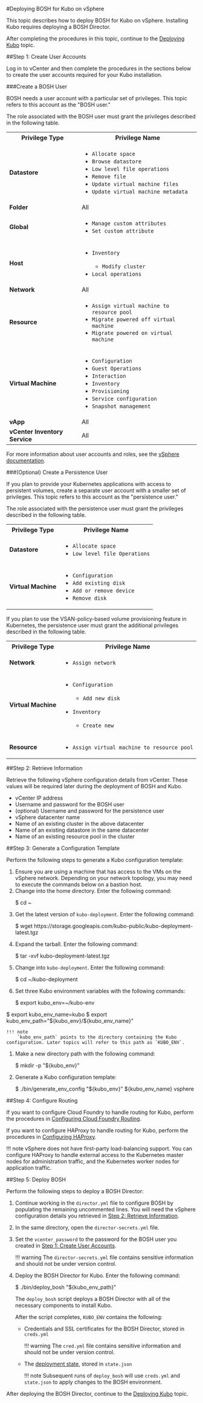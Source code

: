 #Deploying BOSH for Kubo on vSphere

This topic describes how to deploy BOSH for Kubo on vSphere. Installing Kubo requires deploying a BOSH Director. 

After completing the procedures in this topic, continue to the [Deploying Kubo](../deploying-kubo/) topic. 

##Step 1: Create User Accounts

Log in to vCenter and then complete the procedures in the sections below to create the user accounts required for your Kubo installation.

###Create a BOSH User 

BOSH needs a user account with a particular set of privileges. This topic refers to this account as the "BOSH user." 

The role associated with the BOSH user must grant the privileges described in the following table.

<table>
<tr>
<th>Privilege Type</th>    
<th>Privilege Name</th>
</tr>
<tr>
<td><strong>Datastore</strong></td>
<td><ul><li><code>Allocate space</code></li>
<li><code>Browse datastore</li></code>
<li><code>Low level file operations</li></code>
<li><code>Remove file</li></code>
<li><code>Update virtual machine files</li></code>
<li><code>Update virtual machine metadata</li></code>
</td>
</tr>
<tr>
<td><strong>Folder</strong></td>
<td>All</td>
</tr>
<tr>
<td><strong>Global</strong></td>
<td><ul><li><code>Manage custom attributes</code></li>
<li><code>Set custom attribute</code></li></ul>
</tr>
<tr>
<td><strong>Host</strong></td>
<td><ul><li><code>Inventory</code></li>
    <ul><li><code>Modify cluster</code></li></ul>
    <li><code>Local operations</code></li>
</ul>
</td>
</tr>
<tr>
<td><strong>Network</strong></td>
<td>All</td>
</tr>
<tr>
<td><strong>Resource</strong></td>
<td><ul><li><code>Assign virtual machine to resource pool</code></li>
    <li><code>Migrate powered off virtual machine</code></li>
    <li><code>Migrate powered on virtual machine</li></code>
</ul>
</td>
</tr>
<tr>
<td><strong>Virtual Machine</strong></td>
<td><ul><li><code>Configuration</code></li>
<li><code>Guest Operations</li></code>
<li><code>Interaction</li></code>
<li><code>Inventory</li></code>
<li><code>Provisioning</li></code>
<li><code>Service configuration</li></code>
<li><code>Snapshot management</li></code>
</ul>
</td>
</tr>
<tr>
<td><strong>vApp</strong></td>
<td>All</td>
</tr>
<tr>
<td><strong>vCenter Inventory Service</strong></td>
<td>All</td>
</tr>
</table>

For more information about user accounts and roles, see the [vSphere documentation](https://docs.vmware.com/en/VMware-vSphere/6.5/com.vmware.vsphere.security.doc/GUID-18071E9A-EED1-4968-8D51-E0B4F526FDA3.html).

###(Optional) Create a Persistence User

If you plan to provide your Kubernetes applications with access to persistent volumes, create a separate user account with a smaller set of privileges. This topic refers to this account as the "persistence user."

The role associated with the persistence user must grant the privileges described in the following table.    

<table>
<tr>
<th>Privilege Type</th>
<th>Privilege Name</th>
</tr>
<tr>
<td><strong>Datastore</strong></td>
<td><ul><li><code>Allocate space</code></li>
<li><code>Low level file Operations</code></li>
</ul>
</td>
</tr>
<tr>
<td><strong>Virtual Machine</strong></td>
<td><ul><li><code>Configuration</code></li>
<li><code>Add existing disk</code></li>
<li><code>Add or remove device</code></li>
<li><code>Remove disk</code></li>
</td>
</tr>
</table>

If you plan to use the VSAN-policy-based volume provisioning feature in Kubernetes, the persistence user must grant the additional privileges described in the following table.

<table>
<tr>
<th>Privilege Type</th>
<th>Privilege Name</th>
</tr>
<tr>
<td><strong>Network</strong></td>
<td><ul><li><code>Assign network</code></li></ul></td>
</tr>
<tr>
<td><strong>Virtual Machine</strong></td>
<td><ul><li><code>Configuration</code></li>
    <ul><li><code>Add new disk</code></li></ul>
</li></ul>
<ul><li><code>Inventory</code></li>
    <ul><li><code>Create new</code></li></ul>
</td>
</tr>
<tr>
<td><strong>Resource</strong></td>
<td><ul><li><code>Assign virtual machine to resource pool</code></li></ul></td>
</tr>
</table>

##Step 2: Retrieve Information

Retrieve the following vSphere configuration details from vCenter. These values will be required later during the deployment of BOSH and Kubo.

- vCenter IP address
- Username and password for the BOSH user
- (optional) Username and password for the persistence user
- vSphere datacenter name
- Name of an existing cluster in the above datacenter
- Name of an existing datastore in the same datacenter
- Name of an existing resource pool in the cluster

##Step 3: Generate a Configuration Template

Perform the following steps to generate a Kubo configuration template:

1. Ensure you are using a machine that has access to the VMs on the vSphere network. Depending on your network topology, you may need to execute the commands below on a bastion host.
1. Change into the home directory. Enter the following command:
	<p class="terminal">$ cd ~</p>
1. Get the latest version of `kubo-deployment`. Enter the following command:
	<p class="terminal">$ wget http<span>s:/</span>/storage.googleapis.com/kubo-public/kubo-deployment-latest.tgz</p>
1. Expand the tarball. Enter the following command:
	<p class="terminal">$ tar -xvf kubo-deployment-latest.tgz</p>
1. Change into `kubo-deployment`. Enter the following command:
	<p class="terminal">$ cd ~/kubo-deployment</p>
1. Set three Kubo environment variables with the following commands:
	<p class="terminal">$ export kubo_env=~/kubo-env
$ export kubo_env_name=kubo
$ export kubo_env_path="\${kubo_env}/\${kubo_env_name}"</p>

    !!! note
		`kubo_env_path` points to the directory containing the Kubo configuration. Later topics will refer to this path as `KUBO_ENV`.

1. Make a new directory path with the following command:
	<p class="terminal">$ mkdir -p "${kubo_env}"</p>
1. Generate a Kubo configuration template:
   <p class="terminal">$ ./bin/generate_env_config "${kubo_env}" ${kubo_env_name} vsphere</p>

##Step 4: Configure Routing

If you want to configure Cloud Foundry to handle routing for Kubo, perform the procedures in [Configuring Cloud Foundry Routing](../cf-routing/).

If you want to configure HAProxy to handle routing for Kubo, perform the procedures in [Configuring HAProxy](../haproxy/).

!!! note 
	vSphere does not have first-party load-balancing support. You can configure HAProxy to handle external access to the Kubernetes master nodes for administration traffic, and the Kubernetes worker nodes for application traffic.

##Step 5: Deploy BOSH

Perform the following steps to deploy a BOSH Director:

1. Continue working in the `director.yml` file to configure BOSH by populating the remaining uncommented lines. You will need the vSphere configuration details you retrieved in [Step 2: Retrieve Information](#Step-2-Retrieve-Information).
1. In the same directory, open the `director-secrets.yml` file. 
1. Set the `vcenter_password` to the password for the BOSH user you created in [Step 1: Create User Accounts](#Create-a-BOSH-User).

	!!! warning
		The `director-secrets.yml` file contains sensitive information and should not be under version control.

1. Deploy the BOSH Director for Kubo. Enter the following command:

	<p class="terminal">$ ./bin/deploy_bosh "${kubo_env_path}"</p>
    
	The `deploy_bosh` script deploys a BOSH Director with all of the necessary components to install Kubo. 

	After the script completes, `KUBO_ENV` contains the following:

	* Credentials and SSL certificates for the BOSH Director, stored in `creds.yml`

		!!! warning
			The `cred.yml` file contains sensitive information and should not be under version control.

	* The [deployment state](https://bosh.io/docs/cli-envs.html#deployment-state), stored in `state.json`

		!!! note
			Subsequent runs of `deploy_bosh` will use `creds.yml` and `state.json` to apply changes to the BOSH environment.

After deploying the BOSH Director, continue to the [Deploying Kubo](../deploying-kubo/) topic.